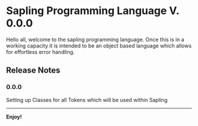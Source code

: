 # Sapling Programming Language V. 0.0.0

Hello all, welcome to the sapling programming language. Once this is in a working capacity it is intended to be an object based language which allows for effortless error handling.

## Release Notes

### 0.0.0

Setting up Classes for all Tokens which will be used within Sapling

---

**Enjoy!**
